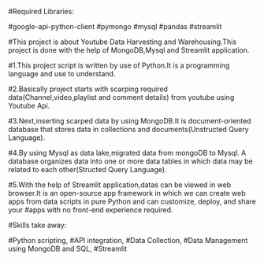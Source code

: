 #Required Libraries:

#google-api-python-client
#pymongo
#mysql
#pandas
#streamlit


#This project is about Youtube Data Harvesting and Warehousing.This project is done with the help of MongoDB,Mysql and Streamlit application.

#1.This project script is written by use of Python.It is a programming language and use to understand.

#2.Basically project starts with scarping required data(Channel,video,playlist and comment details) from youtube using Youtube Api.

#3.Next,inserting scarped data by using MongoDB.It is document-oriented database that stores data in collections and documents(Unstructed Query Language).

#4.By using Mysql as data lake,migrated data from mongoDB to Mysql. A database organizes data into one or more data tables in which data may be related to each other(Structed Query Language).

#5.With the help of Streamlit application,datas can be viewed in web browser.It is an open-source app framework in which we can create web apps from data scripts in pure Python and  can customize, deploy, and share your #apps with no front-end experience required.


#Skills take away:

#Python scripting,
#API integration,
#Data Collection,
#Data Management using MongoDB and SQL,
#Streamlit
